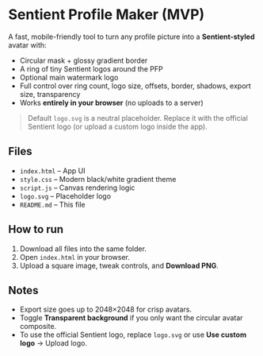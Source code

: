 # Sentient Profile Maker (MVP)

A fast, mobile-friendly tool to turn any profile picture into a **Sentient-styled** avatar with:
- Circular mask + glossy gradient border
- A ring of tiny Sentient logos around the PFP
- Optional main watermark logo
- Full control over ring count, logo size, offsets, border, shadows, export size, transparency
- Works **entirely in your browser** (no uploads to a server)

> Default `logo.svg` is a neutral placeholder. Replace it with the official Sentient logo (or upload a custom logo inside the app).

## Files
- `index.html` – App UI
- `style.css` – Modern black/white gradient theme
- `script.js` – Canvas rendering logic
- `logo.svg` – Placeholder logo
- `README.md` – This file

## How to run
1. Download all files into the same folder.
2. Open `index.html` in your browser.
3. Upload a square image, tweak controls, and **Download PNG**.

## Notes
- Export size goes up to 2048×2048 for crisp avatars.
- Toggle **Transparent background** if you only want the circular avatar composite.
- To use the official Sentient logo, replace `logo.svg` or use **Use custom logo** → Upload logo.
